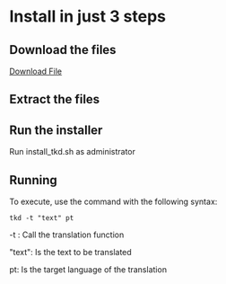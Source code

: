 # Install in just 3 steps 

## Download the files

[Download File](https://github.com/georgejrdev/ToolKit-Development/raw/main/installer/windows_1.0.0.zip)

## Extract the files

## Run the installer

Run install_tkd.sh as administrator

## Running

To execute, use the command with the following syntax:

    tkd -t "text" pt

-t : Call the translation function

"text": Is the text to be translated

pt: Is the target language of the translation
